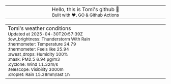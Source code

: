 
<div align="center">
<table>
<tbody>
<td align="center">
<img width="2000" height="0"><br>
Hello, this is Tomi's github 👋<br>
<sup>Built with ❤️, GO & Github Actions</sup><br>
<img width="2000" height="0">
</td>
</tbody>
</table>
</div>
<table>
<tbody>
<td align="left">
<img width="2000" height="0"><br>
Tomi's weather conditions<br>
<sup>Updated at 2025-04-30T20:57:39Z</sup><br>
<sup>:low_brightness: Thunderstorm With Rain</sup><br>
<sup>:thermometer: Temperature 24.79 </sup><br>
<sup>:thermometer: Feels like 25.94</sup><br>
<sup>:sweat_drops: Humidity 100%</sup><br>
<sup>:mask: PM2.5 6.94 μg/m3</sup><br>
<sup>:cyclone: Wind 11.32m/s </sup><br>
<sup>:telescope: Visibility 3000m </sup><br>
<sup>:droplet: Rain 15.38mm/last 1h </sup><br>
<img width="2000" height="0">
</td>
<td align="left">
<img width="2000" height="0"><br>
<br>
<img width="2000" height="0">
</td>
</tbody>
</table>
</div>
    
